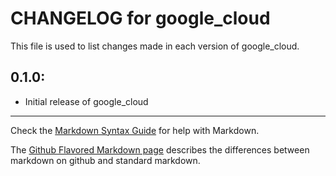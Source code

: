 # CHANGELOG for google_cloud

This file is used to list changes made in each version of google_cloud.

## 0.1.0:

* Initial release of google_cloud

- - -
Check the [Markdown Syntax Guide](http://daringfireball.net/projects/markdown/syntax) for help with Markdown.

The [Github Flavored Markdown page](http://github.github.com/github-flavored-markdown/) describes the differences between markdown on github and standard markdown.
